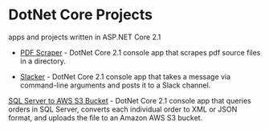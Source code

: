 # DotNet Core Projects
apps and projects written in ASP.NET Core 2.1

- [PDF Scraper](/pdf-scraper) - DotNet Core 2.1 console app that scrapes pdf source files in a directory.

- [Slacker](/slacker) - DotNet Core 2.1 console app that takes a message via command-line arguments and posts it to a Slack channel.

[SQL Server to AWS S3 Bucket](/sql2s3) - DotNet Core 2.1 console app that queries orders in SQL Server, converts each individual order to XML or JSON format, and uploads the file to an Amazon AWS S3 bucket.
